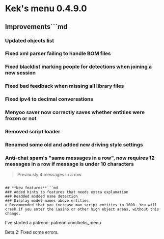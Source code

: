 # **Kek's menu 0.4.9.0**

## **Improvements**```md
### Updated objects list
### Fixed xml parser failing to handle BOM files
### Fixed blacklist marking people for detections when joining a new session
### Fixed bad feedback when missing all library files
### Fixed ipv4 to decimal conversations
### Menyoo saver now correctly saves whether entities were frozen or not
### Removed script loader
### Renamed some old and added new driving style settings

### Anti-chat spam's "same messages in a row", now requires 12 messages in a row if message is under 10 characters
> Previously 4 messages in a row
```

## **New features**```md
### Added hints to features that needs extra explanation
### Readded modded name detection
### Display model names above entities
> Recommended that you increase max script entities to 1600. You will crash if you enter the Casino or other high object areas, without this change.
```

I've started a patreon: patreon.com/keks_menu

Beta 2: Fixed some errors.
